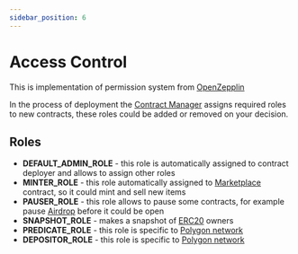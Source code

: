 ```yaml
---
sidebar_position: 6
---
```


# Access Control

This is implementation of permission system from [OpenZepplin](https://docs.openzeppelin.com/contracts/4.x/access-control#role-based-access-control)

In the process of deployment the [Contract Manager](/docs/admin-panel/ContractManager/) assigns required roles to new contracts, these roles could be added or removed on your decision.

## Roles

- **DEFAULT_ADMIN_ROLE** - this role is automatically assigned to contract deployer and allows to assign other roles
- **MINTER_ROLE** - this role automatically assigned to [Marketplace](/docs/category/marketplace/) contract, so it could mint and sell new items
- **PAUSER_ROLE** - this role allows to pause some contracts, for example pause [Airdrop](/docs/marketplace/ERC721/airdrop/) before it could be open
- **SNAPSHOT_ROLE** - makes a snapshot of [ERC20](/docs/marketplace/ERC20/token/) owners
- **PREDICATE_ROLE** - this role is specific to [Polygon network](https://docs.polygon.technology/docs/develop/ethereum-polygon/mintable-assets/)
- **DEPOSITOR_ROLE** - this role is specific to [Polygon network](https://docs.polygon.technology/docs/develop/ethereum-polygon/mintable-assets/)
